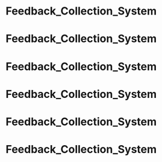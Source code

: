 # Feedback_Collection_System
# Feedback_Collection_System
# Feedback_Collection_System
# Feedback_Collection_System
# Feedback_Collection_System
# Feedback_Collection_System
